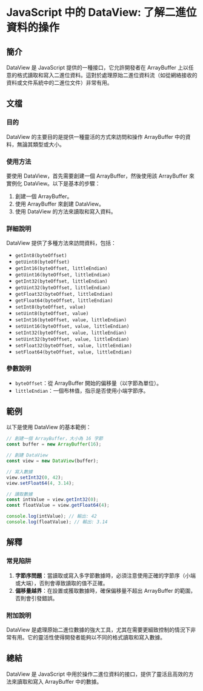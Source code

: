 <!--
Meta Description: # JavaScript 中的 DataView: 了解二進位資料的操作 ## 簡介 DataView 是 JavaScript 提供的一種接口，它允許開發者在 ArrayBuffer 上以任意的格式讀取和寫入二進位資料。這對於處理原始二進位資料流（如從網絡接收的資料或文件系統中的二進位文件）非常有...
Meta Keywords: byteoffset, dataview, littleendian, arraybuffer, value
-->

# JavaScript 中的 DataView: 了解二進位資料的操作

## 簡介
DataView 是 JavaScript 提供的一種接口，它允許開發者在 ArrayBuffer 上以任意的格式讀取和寫入二進位資料。這對於處理原始二進位資料流（如從網絡接收的資料或文件系統中的二進位文件）非常有用。

## 文檔
### 目的
DataView 的主要目的是提供一種靈活的方式來訪問和操作 ArrayBuffer 中的資料，無論其類型或大小。

### 使用方法
要使用 DataView，首先需要創建一個 ArrayBuffer，然後使用該 ArrayBuffer 來實例化 DataView。以下是基本的步驟：

1. 創建一個 ArrayBuffer。
2. 使用 ArrayBuffer 來創建 DataView。
3. 使用 DataView 的方法來讀取和寫入資料。

### 詳細說明
DataView 提供了多種方法來訪問資料，包括：
- `getInt8(byteOffset)`
- `getUint8(byteOffset)`
- `getInt16(byteOffset, littleEndian)`
- `getUint16(byteOffset, littleEndian)`
- `getInt32(byteOffset, littleEndian)`
- `getUint32(byteOffset, littleEndian)`
- `getFloat32(byteOffset, littleEndian)`
- `getFloat64(byteOffset, littleEndian)`
- `setInt8(byteOffset, value)`
- `setUint8(byteOffset, value)`
- `setInt16(byteOffset, value, littleEndian)`
- `setUint16(byteOffset, value, littleEndian)`
- `setInt32(byteOffset, value, littleEndian)`
- `setUint32(byteOffset, value, littleEndian)`
- `setFloat32(byteOffset, value, littleEndian)`
- `setFloat64(byteOffset, value, littleEndian)`

### 參數說明
- `byteOffset`：從 ArrayBuffer 開始的偏移量（以字節為單位）。
- `littleEndian`：一個布林值，指示是否使用小端字節序。

## 範例
以下是使用 DataView 的基本範例：

```javascript
// 創建一個 ArrayBuffer，大小為 16 字節
const buffer = new ArrayBuffer(16);

// 創建 DataView
const view = new DataView(buffer);

// 寫入數據
view.setInt32(0, 42);
view.setFloat64(4, 3.14);

// 讀取數據
const intValue = view.getInt32(0);
const floatValue = view.getFloat64(4);

console.log(intValue); // 輸出: 42
console.log(floatValue); // 輸出: 3.14
```

## 解釋
### 常見陷阱
1. **字節序問題**：當讀取或寫入多字節數據時，必須注意使用正確的字節序（小端或大端），否則會導致讀取的值不正確。
2. **偏移量越界**：在設置或獲取數據時，確保偏移量不超出 ArrayBuffer 的範圍，否則會引發錯誤。

### 附加說明
DataView 是處理原始二進位數據的強大工具，尤其在需要更細致控制的情況下非常有用。它的靈活性使得開發者能夠以不同的格式讀取和寫入數據。

## 總結
DataView 是 JavaScript 中用於操作二進位資料的接口，提供了靈活且高效的方法來讀取和寫入 ArrayBuffer 中的數據。